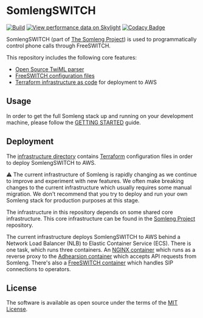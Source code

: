# SomlengSWITCH

[![Build](https://github.com/somleng/somleng-switch/actions/workflows/build.yml/badge.svg)](https://github.com/somleng/somleng-switch/actions/workflows/build.yml)
[![View performance data on Skylight](https://badges.skylight.io/status/Z5dVwBwcpWaW.svg)](https://oss.skylight.io/app/applications/Z5dVwBwcpWaW)
[![Codacy Badge](https://app.codacy.com/project/badge/Coverage/db2c6093e37746599a9d5c1b5b703715)](https://www.codacy.com/gh/somleng/somleng-switch/dashboard?utm_source=github.com&utm_medium=referral&utm_content=somleng/somleng-switch&utm_campaign=Badge_Coverage)

SomlengSWITCH (part of [The Somleng Project](https://github.com/somleng/somleng-project)) is used to programmatically control phone calls through FreeSWITCH.

This repository includes the following core features:

* [Open Source TwiML parser](https://github.com/somleng/somleng-switch/blob/develop/app/models/execute_twiml.rb)
* [FreeSWITCH configuration files](https://github.com/somleng/somleng-switch/tree/develop/components/freeswitch)
* [Terraform infrastructure as code](https://github.com/somleng/somleng-switch/tree/develop/infrastructure) for deployment to AWS

## Usage

In order to get the full Somleng stack up and running on your development machine, please follow the [GETTING STARTED](https://github.com/somleng/somleng-project/blob/master/docs/GETTING_STARTED.md) guide.

## Deployment

The [infrastructure directory](https://github.com/somleng/somleng-switch/tree/develop/infrastructure) contains [Terraform](https://www.terraform.io/) configuration files in order to deploy SomlengSWITCH to AWS.

:warning: The current infrastructure of Somleng is rapidly changing as we continue to improve and experiment with new features. We often make breaking changes to the current infrastructure which usually requires some manual migration. We don't recommend that you try to deploy and run your own Somleng stack for production purposes at this stage.

The infrastructure in this repository depends on some shared core infrastructure. This core infrastructure can be found in the [Somleng Project](https://github.com/somleng/somleng-project/tree/master/infrastructure) repository.

The current infrastructure deploys SomlengSWITCH to AWS behind a Network Load Balancer (NLB) to Elastic Container Service (ECS). There is one task, which runs three containers. An [NGINX container](https://github.com/somleng/somleng-switch/blob/develop/components/nginx/Dockerfile) which runs as a reverse proxy to the [Adhearsion container](https://github.com/somleng/somleng-switch/blob/develop/Dockerfile) which accepts API requests from Somleng. There's also a [FreeSWITCH container](https://github.com/somleng/somleng-switch/blob/develop/components/freeswitch/Dockerfile) which handles SIP connections to operators.

## License

The software is available as open source under the terms of the [MIT License](http://opensource.org/licenses/MIT).
